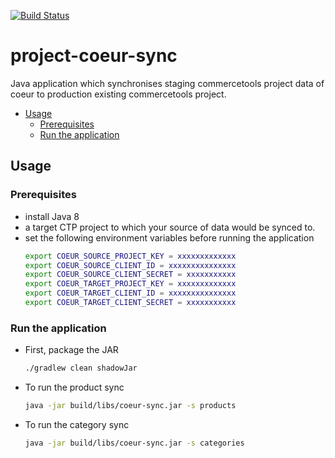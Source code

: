 [![Build Status](https://travis-ci.com/commercetools/project-coeur-sync.svg?token=g8WsNzbMTq7LVae4BoPF&branch=master)](https://travis-ci.com/commercetools/project-coeur-sync)
# project-coeur-sync
<!-- TODO [![Build Status]()
[![codecov]()-->

Java application which synchronises staging commercetools project data of coeur to production 
existing commercetools project.


<!-- START doctoc generated TOC please keep comment here to allow auto update -->
<!-- DON'T EDIT THIS SECTION, INSTEAD RE-RUN doctoc TO UPDATE -->


- [Usage](#usage)
  - [Prerequisites](#prerequisites)
  - [Run the application](#run-the-application)

<!-- END doctoc generated TOC please keep comment here to allow auto update -->

## Usage
### Prerequisites
 
 - install Java 8
 - a target CTP project to which your source of data would be synced to.
 - set the following environment variables before running the application
   ```bash
   export COEUR_SOURCE_PROJECT_KEY = xxxxxxxxxxxxx
   export COEUR_SOURCE_CLIENT_ID = xxxxxxxxxxxxxxx
   export COEUR_SOURCE_CLIENT_SECRET = xxxxxxxxxxx
   export COEUR_TARGET_PROJECT_KEY = xxxxxxxxxxxxx
   export COEUR_TARGET_CLIENT_ID = xxxxxxxxxxxxxxx
   export COEUR_TARGET_CLIENT_SECRET = xxxxxxxxxxx
   ```
   
### Run the application   
 - First, package the JAR
   ```bash
   ./gradlew clean shadowJar
   ```
 - To run the product sync
   ```bash
   java -jar build/libs/coeur-sync.jar -s products
   ```  
    
- To run the category sync
   ```bash
   java -jar build/libs/coeur-sync.jar -s categories
   ```  
    